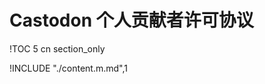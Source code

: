 # Castodon 个人贡献者许可协议
<!-- Check out sample styles/default.m.md -->
<!-- Get a full description of format in https://github.com/hailiang-wang/mark-markdown-up -->
<!-- * How to get start with project, https://github.com/hailiang-wang/markdown2word-doc-template-->
<!-- * More tools and utilities in https://gitlab.chatopera.com/hain/outsourcing.swc/issues/2 -->

<!-- generate toc and section in headers, https://github.com/hailiang-wang/markup-markdown -->
!TOC 5 cn section_only

!INCLUDE "./content.m.md",1



